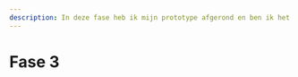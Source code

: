 ```yaml
---
description: In deze fase heb ik mijn prototype afgerond en ben ik het gaan valideren.
---
```


# Fase 3

